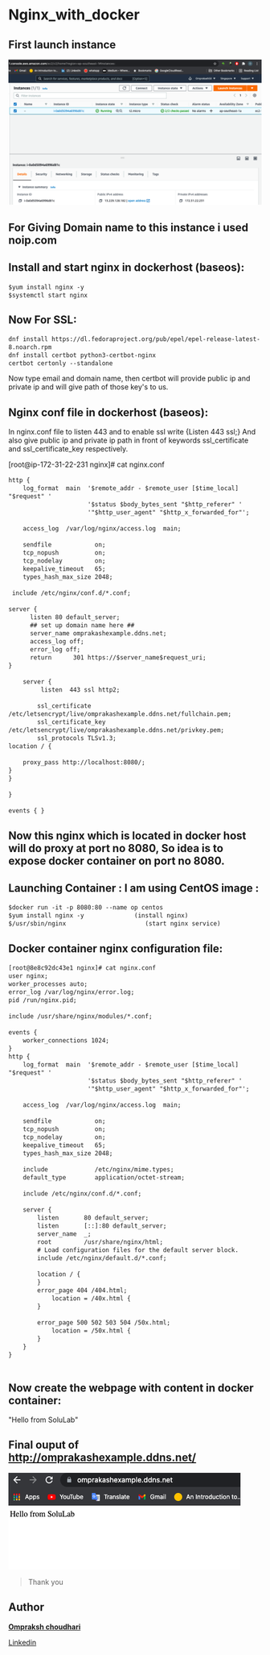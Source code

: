 # Nginx_with_docker


## First launch instance

 ![m](1.png)

## For Giving Domain name to this instance i used noip.com


## Install and start nginx in  dockerhost (baseos):
```
$yum install nginx -y
$systemctl start nginx
```


## Now For SSL:
```
dnf install https://dl.fedoraproject.org/pub/epel/epel-release-latest-8.noarch.rpm
dnf install certbot python3-certbot-nginx
certbot certonly --standalone
```
Now type email and domain name, then certbot will provide public ip and private ip and will give path of those key's to us.



## Nginx conf file in dockerhost (baseos):

In nginx.conf file to listen 443 and to enable ssl write {Listen 443 ssl;}
And also give public ip and private ip path in front of keywords ssl_certificate and ssl_certificate_key respectively.


[root@ip-172-31-22-231 nginx]# cat nginx.conf
```
http {
    log_format  main  '$remote_addr - $remote_user [$time_local] "$request" '
                      '$status $body_bytes_sent "$http_referer" '
                      '"$http_user_agent" "$http_x_forwarded_for"';

    access_log  /var/log/nginx/access.log  main;

    sendfile            on;
    tcp_nopush          on;
    tcp_nodelay         on;
    keepalive_timeout   65;
    types_hash_max_size 2048;

 include /etc/nginx/conf.d/*.conf;

server {
      listen 80 default_server;
      ## set up domain name here ##
      server_name omprakashexample.ddns.net;
      access_log off;
      error_log off;
      return      301 https://$server_name$request_uri;
}

    server {
         listen  443 ssl http2; 

        ssl_certificate /etc/letsencrypt/live/omprakashexample.ddns.net/fullchain.pem;
        ssl_certificate_key /etc/letsencrypt/live/omprakashexample.ddns.net/privkey.pem; 
        ssl_protocols TLSv1.3;
location / {

    proxy_pass http://localhost:8080/;        
}
}

}

events { }
```


## Now this nginx which is located in docker host will do proxy at port no 8080, So idea is to expose docker container on port no 8080.



## Launching Container  : I am using CentOS image :
```
$docker run -it -p 8080:80 --name op centos
$yum install nginx -y              (install nginx)
$/usr/sbin/nginx                      (start nginx service)
```

## Docker container nginx configuration file:
```
[root@8e8c92dc43e1 nginx]# cat nginx.conf
user nginx;
worker_processes auto;
error_log /var/log/nginx/error.log;
pid /run/nginx.pid;

include /usr/share/nginx/modules/*.conf;

events {
    worker_connections 1024;
}
http {
    log_format  main  '$remote_addr - $remote_user [$time_local] "$request" '
                      '$status $body_bytes_sent "$http_referer" '
                      '"$http_user_agent" "$http_x_forwarded_for"';

    access_log  /var/log/nginx/access.log  main;

    sendfile            on;
    tcp_nopush          on;
    tcp_nodelay         on;
    keepalive_timeout   65;
    types_hash_max_size 2048;

    include             /etc/nginx/mime.types;
    default_type        application/octet-stream;

    include /etc/nginx/conf.d/*.conf;

    server {
        listen       80 default_server;
        listen       [::]:80 default_server;
        server_name  _;
        root         /usr/share/nginx/html;
        # Load configuration files for the default server block.
        include /etc/nginx/default.d/*.conf;

        location / {
        }
        error_page 404 /404.html;
            location = /40x.html {
        }

        error_page 500 502 503 504 /50x.html;
            location = /50x.html {
        }
    }
}
 
```
## Now create the webpage with content in docker container:
"Hello from SoluLab"


## Final ouput of http://omprakashexample.ddns.net/


 ![m](2.png)


>Thank you  
  
## Author
[**Ompraksh choudhari**](https://github.com/Omprakash50)
   
   [Linkedin](https://www.linkedin.com/in/omprakash-choudhari-252027196)
